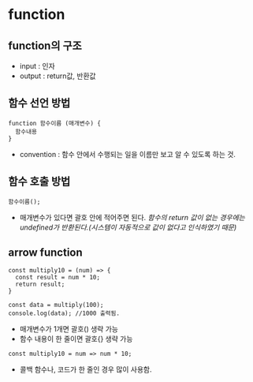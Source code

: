 # function
## function의 구조
- input : 인자
- output : return값, 반환값

## 함수 선언 방법
```
function 함수이름 (매개변수) {
  함수내용
}
```
- convention : 함수 안에서 수행되는 일을 이름만 보고 알 수 있도록 하는 것.

## 함수 호출 방법
```
함수이름();
```
- 매개변수가 있다면 괄호 안에 적어주면 된다.
_함수의 return 값이 없는 경우에는 undefined가 반환된다.(시스템이 자동적으로 값이 없다고 인식하였기 때문)_

## arrow function
```
const multiply10 = (num) => {
  const result = num * 10;
  return result;
}

const data = multiply(100);
console.log(data); //1000 출력됨.
```
- 매개변수가 1개면 괄호() 생략 가능
- 함수 내용이 한 줄이면 괄호{} 생략 가능
```
const multiply10 = num => num * 10;
```
- 콜백 함수나, 코드가 한 줄인 경우 많이 사용함.

